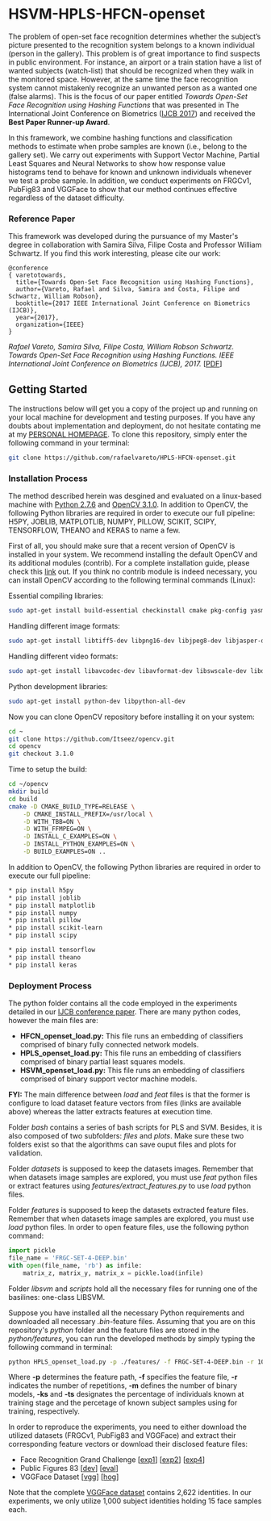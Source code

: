 # HSVM-HPLS-HFCN-openset
The problem of open-set face recognition determines whether the subject’s picture presented to the recognition system belongs to a known individual (person in the gallery). 
This problem is of great importance to find suspects in public environment. 
For instance, an airport or a train station have a list of wanted subjects (watch-list) that should be recognized when they walk in the monitored space. 
However, at the same time the face recognition system cannot mistakenly recognize an unwanted person as a wanted one (false alarms). 
This is the focus of our paper entitled *Towards Open-Set Face Recognition using Hashing Functions* that was presented in The International Joint Conference on Biometrics ([IJCB 2017](http://www.ijcb2017.org/ijcb2017/index.php)) and received the **Best Paper Runner-up Award**.

In this framework, we combine hashing functions and classification methods to estimate when probe samples are known (i.e., belong to the gallery set). 
We carry out experiments with Support Vector Machine, Partial Least Squares and Neural Networks to show how response value histograms tend to behave for known and unknown individuals whenever we test a probe sample. 
In addition, we conduct experiments on FRGCv1, PubFig83 and VGGFace to show that our method continues effective regardless of the dataset difficulty.

### Reference Paper
This framework was developed during the pursuance of my Master's degree in collaboration with Samira Silva, Filipe Costa and Professor William Schwartz.
If you find this work interesting, please cite our work:
```
@conference
{ varetotowards,
  title={Towards Open-Set Face Recognition using Hashing Functions},
  author={Vareto, Rafael and Silva, Samira and Costa, Filipe and Schwartz, William Robson},
  booktitle={2017 IEEE International Joint Conference on Biometrics (IJCB)},
  year={2017},
  organization={IEEE}
}
```
*Rafael Vareto, Samira Silva, Filipe Costa, William Robson Schwartz. Towards Open-Set Face Recognition using Hashing Functions. IEEE International Joint Conference on Biometrics (IJCB), 2017.* [[PDF](http://homepages.dcc.ufmg.br/~william/papers/paper_2017_IJCB.pdf)]


## Getting Started
The instructions below will get you a copy of the project up and running on your local machine for development and testing purposes. If you have any doubts about implementation and deployment, do not hesitate contating me at my [PERSONAL HOMEPAGE](http://homepages.dcc.ufmg.br/~rafaelvareto/).
To clone this repository, simply enter the following command in your terminal:
```bash
git clone https://github.com/rafaelvareto/HPLS-HFCN-openset.git
```

### Installation Process

The method described herein was desgined and evaluated on a linux-based machine with [Python 2.7.6](https://www.python.org/) and [OpenCV 3.1.0](https://github.com/Itseez/opencv.git).
In addition to OpenCV, the following Python libraries are required in order to execute our full pipeline: H5PY, JOBLIB, MATPLOTLIB, NUMPY, PILLOW, SCIKIT, SCIPY, TENSORFLOW, THEANO and KERAS to name a few.

First of all, you should make sure that a recent version of OpenCV is installed in your system.
We recommend installing the default OpenCV and its additional modules (contrib).
For a complete installation guide, please check this [link](https://www.pyimagesearch.com/2015/06/22/install-opencv-3-0-and-python-2-7-on-ubuntu/) out.
If you think no contrib module is indeed necessary, you can install OpenCV according to the following terminal commands (Linux):

Essential compiling libraries:
```bash
sudo apt-get install build-essential checkinstall cmake pkg-config yasm
```

Handling different image formats:
```bash
sudo apt-get install libtiff5-dev libpng16-dev libjpeg8-dev libjasper-dev
```

Handling different video formats:
```bash
sudo apt-get install libavcodec-dev libavformat-dev libswscale-dev libdc1394-22-dev libxine-dev libgstreamer0.10-dev libgstreamer-plugins-base0.10-dev libv4l-dev
```

Python development libraries:
```bash
sudo apt-get install python-dev libpython-all-dev
```

Now you can clone OpenCV repository before installing it on your system:
```bash
cd ~
git clone https://github.com/Itseez/opencv.git
cd opencv
git checkout 3.1.0
```

Time to setup the build:
```bash
cd ~/opencv
mkdir build
cd build
cmake -D CMAKE_BUILD_TYPE=RELEASE \
    -D CMAKE_INSTALL_PREFIX=/usr/local \
    -D WITH_TBB=ON \
    -D WITH_FFMPEG=ON \
    -D INSTALL_C_EXAMPLES=ON \
    -D INSTALL_PYTHON_EXAMPLES=ON \
    -D BUILD_EXAMPLES=ON ..
```


In addition to OpenCV, the following Python libraries are required in order to execute our full pipeline:
```bash
* pip install h5py
* pip install joblib
* pip install matplotlib
* pip install numpy
* pip install pillow
* pip install scikit-learn
* pip install scipy

* pip install tensorflow
* pip install theano
* pip install keras
```

### Deployment Process
The python folder contains all the code employed in the experiments detailed in our [IJCB conference paper](http://homepages.dcc.ufmg.br/~william/papers/paper_2017_IJCB.pdf).
There are many python codes, however the main files are:
* **HFCN_openset_load.py:** This file runs an embedding of classifiers comprised of binary fully connected network models.
* **HPLS_openset_load.py:** This file runs an embedding of classifiers comprised of binary partial least squares models.
* **HSVM_openset_load.py:** This file runs an embedding of classifiers comprised of binary support vector machine models.

**FYI:** The main difference between *load* and *feat* files is that the former is configure to load dataset feature vectors from files (links are available above) whereas the latter extracts features at execution time.

Folder *bash* contains a series of bash scripts for PLS and SVM.
Besides, it is also composed of two subfolders: *files* and *plots*. Make sure these two folders exist so that the algorithms can save ouput files and plots for validation.

Folder *datasets* is supposed to keep the datasets images.
Remember that when datasets image samples are explored, you must use *feat* python files or extract features using *features/extract_features.py* to use *load* python files.

Folder *features* is supposed to keep the datasets extracted feature files.
Remember that when datasets image samples are explored, you must use *load* python files.
In order to open feature files, use the following python command:
```python
import pickle
file_name = 'FRGC-SET-4-DEEP.bin'
with open(file_name, 'rb') as infile:
    matrix_z, matrix_y, matrix_x = pickle.load(infile)
```

Folder *libsvm* and *scripts* hold all the necessary files for running one of the basilines: one-class LIBSVM.

Suppose you have installed all the necessary Python requirements and downloaded all necessary *.bin*-feature files.
Assuming that you are on this repository's *python* folder and the feature files are stored in the *python/features*, you can run the developed methods by simply typing the following command in terminal:
```bash
python HPLS_openset_load.py -p ./features/ -f FRGC-SET-4-DEEP.bin -r 10 -m 10 -ks 0.1 -ts 0.5
```
Where **-p** determines the feature path, **-f** specifies the feature file, **-r** indicates the number of repetitions, **-m** defines the number of binary models, **-ks** and **-ts** designates the percentage of individuals known at training stage and the percetage of known subject samples using for training, respectively.

In order to reproduce the experiments, you need to either download the utilized datasets (FRGCv1, PubFig83 and VGGFace) and extract their corresponding feature vectors or download their disclosed feature files:
* Face Recognition Grand Challenge [[exp1](http://homepages.dcc.ufmg.br/~rafaelvareto/features/FRGC-SET-1-DEEP.bin)] [[exp2](http://homepages.dcc.ufmg.br/~rafaelvareto/features/FRGC-SET-2-DEEP.bin)] [[exp4](http://homepages.dcc.ufmg.br/~rafaelvareto/features/FRGC-SET-4-DEEP.bin)]
* Public Figures 83 [[dev](http://homepages.dcc.ufmg.br/~rafaelvareto/features/PUBFIG-DEV-DEEP.bin)] [[eval](http://homepages.dcc.ufmg.br/~rafaelvareto/features/PUBFIG-EVAL-DEEP.bin)]
* VGGFace Dataset [[vgg](http://homepages.dcc.ufmg.br/~rafaelvareto/features/VGGFACE-15-DEEP.bin)] [[hog](http://homepages.dcc.ufmg.br/~rafaelvareto/features/VGGFACE-15-HOG.bin)]

Note that the complete [VGGFace dataset](http://www.robots.ox.ac.uk/~vgg/data/vgg_face/) contains 2,622 identities. 
In our experiments, we only utilize 1,000 subject identities holding 15 face samples each.
